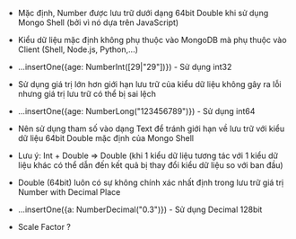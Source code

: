 - Mặc định, Number được lưu trữ dưới dạng 64bit Double khi sử dụng Mongo Shell (bởi vì nó dựa trên JavaScript)

- Kiểu dữ liệu mặc định không phụ thuộc vào MongoDB mà phụ thuộc vào Client (Shell, Node.js, Python,...)

- ...insertOne({age: NumberInt([29|"29"])}) - Sử dụng int32

- Sử dụng giá trị lớn hơn giới hạn lưu trữ của kiểu dữ liệu không gây ra lỗi nhưng giá trị lưu trữ có thể bị sai lệch
- ...insertOne({age: NumberLong("123456789")}) - Sử dụng int64
- Nên sử dụng tham số vào dạng Text để tránh giới hạn về lưu trữ với kiểu dữ liệu 64bit Double mặc định của Mongo Shell

- Lưu ý: Int + Double => Double (khi 1 kiểu dữ liệu tương tác với 1 kiểu dữ liệu khác có thể dẫn đến kết quả bị thay đổi kiểu dữ liệu so với ban đầu)

- Double (64bit) luôn có sự không chính xác nhất định trong lưu trữ giá trị Number with Decimal Place

- ...insertOne({a: NumberDecimal("0.3")}) - Sử dụng Decimal 128bit

- Scale Factor ?
